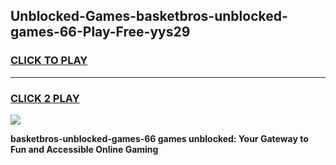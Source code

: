 
## Unblocked-Games-basketbros-unblocked-games-66-Play-Free-yys29
<h3>
<a href="https://premium76.site?title=basketbros-unblocked-games-66&ref=09A">CLICK TO PLAY</a></h3>
<hr>

<h3>
<a href="https://premium76.site?title=basketbros-unblocked-games-66&ref=09A">CLICK 2 PLAY</a>
  
</h3>

<a href="https://premium76.site?title=basketbros-unblocked-games-66&ref=09A"><img src="https://clearcache.store/games.png"></a>


**basketbros-unblocked-games-66 games unblocked: Your Gateway to Fun and Accessible Online Gaming**
